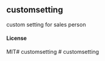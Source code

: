## customsetting

custom setting for sales person

#### License

MIT# customsetting # customsetting
